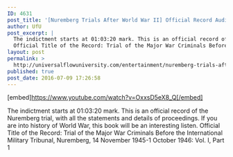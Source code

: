 ```yaml
---
ID: 4631
post_title: '[Nuremberg Trials After World War II] Official Record Audiobook, Part 1 (True Story)'
author: UfU
post_excerpt: |
  The indictment starts at 01:03:20 mark. This is an official record of the Nuremberg trial, with all the statements and details of proceedings. If you are into history of World War, this book will be an interesting listen.
  Official Title of the Record: Trial of the Major War Criminals Before the International Military Tribunal, Nuremberg, 14 November 1945-1 October 1946: Vol. I, Part 1
layout: post
permalink: >
  http://universalflowuniversity.com/entertainment/nuremberg-trials-after-world-war-ii-official-record-audiobook-part-1-true-story/
published: true
post_date: 2016-07-09 17:26:58
---
```

[embed]https://www.youtube.com/watch?v=OxxsD5eX8_Q[/embed]<br>
<p>The indictment starts at 01:03:20 mark. This is an official record of the Nuremberg trial, with all the statements and details of proceedings. If you are into history of World War, this book will be an interesting listen.
Official Title of the Record: Trial of the Major War Criminals Before the International Military Tribunal, Nuremberg, 14 November 1945-1 October 1946: Vol. I, Part 1</p>